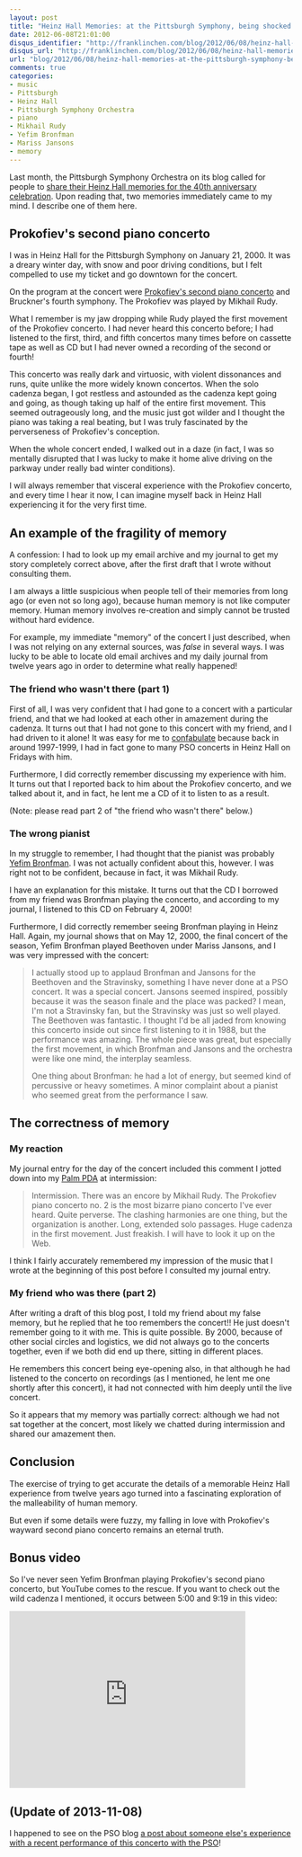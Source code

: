 ```yaml
---
layout: post
title: "Heinz Hall Memories: at the Pittsburgh Symphony, being shocked out of my mind upon experiencing Prokofiev's second piano concerto for the first time; also, a note on human memory"
date: 2012-06-08T21:01:00
disqus_identifier: "http://franklinchen.com/blog/2012/06/08/heinz-hall-memories-at-the-pittsburgh-symphony-being-shocked-out-of-my-mind-upon-experiencing-prokofievs-second-piano-concerto-for-the-first-time/"
disqus_url: "http://franklinchen.com/blog/2012/06/08/heinz-hall-memories-at-the-pittsburgh-symphony-being-shocked-out-of-my-mind-upon-experiencing-prokofievs-second-piano-concerto-for-the-first-time/"
url: "blog/2012/06/08/heinz-hall-memories-at-the-pittsburgh-symphony-being-shocked-out-of-my-mind-upon-experiencing-prokofievs-second-piano-concerto-for-the-first-time/"
comments: true
categories: 
- music
- Pittsburgh
- Heinz Hall
- Pittsburgh Symphony Orchestra
- piano
- Mikhail Rudy
- Yefim Bronfman
- Mariss Jansons
- memory
---
```

Last month, the Pittsburgh Symphony Orchestra on its blog called for people to [share their Heinz Hall memories for the 40th anniversary celebration](http://blogs.pittsburghsymphony.org/2012/05/heinz-hall-memories/). Upon reading that, two memories immediately came to my mind. I describe one of them here.

<!--more-->

## Prokofiev's second piano concerto

I was in Heinz Hall for the Pittsburgh Symphony on January 21, 2000. It was a dreary winter day, with snow and poor driving conditions, but I felt compelled to use my ticket and go downtown for the concert.

On the program at the concert were [Prokofiev's second piano concerto](http://en.wikipedia.org/wiki/Piano_Concerto_No._2_\(Prokofiev\)) and Bruckner's fourth symphony. The Prokofiev was played by Mikhail Rudy.

What I remember is my jaw dropping while Rudy played the first movement of the Prokofiev concerto. I had never heard this concerto before; I had listened to the first, third, and fifth concertos many times before on cassette tape as well as CD but I had never owned a recording of the second or fourth!

This concerto was really dark and virtuosic, with violent dissonances and runs, quite unlike the more widely known concertos. When the solo cadenza began, I got restless and astounded as the cadenza kept going and going, as though taking up half of the entire first movement. This seemed outrageously long, and the music just got wilder and I thought the piano was taking a real beating, but I was truly fascinated by the perverseness of Prokofiev's conception.

When the whole concert ended, I walked out in a daze (in fact, I was so mentally disrupted that I was lucky to make it home alive driving on the parkway under really bad winter conditions).

I will always remember that visceral experience with the Prokofiev concerto, and every time I hear it now, I can imagine myself back in Heinz Hall experiencing it for the very first time.

## An example of the fragility of memory

A confession: I had to look up my email archive and my journal to get my story completely correct above, after the first draft that I wrote without consulting them.

I am always a little suspicious when people tell of their memories from long ago (or even not so long ago), because human memory is not like computer memory. Human memory involves re-creation and simply cannot be trusted without hard evidence.

For example, my immediate "memory" of the concert I just described, when I was not relying on any external sources, was *false* in several ways. I was lucky to be able to locate old email archives and my daily journal from twelve years ago in order to determine what really happened!

### The friend who wasn't there (part 1)

First of all, I was very confident that I had gone to a concert with a particular friend, and that we had looked at each other in amazement during the cadenza. It turns out that I had not gone to this concert with my friend, and I had driven to it alone! It was easy for me to [confabulate](http://en.wikipedia.org/wiki/Confabulation) because back in around 1997-1999, I had in fact gone to many PSO concerts in Heinz Hall on Fridays with him.

Furthermore, I did correctly remember discussing my experience with him. It turns out that I reported back to him about the Prokofiev concerto, and we talked about it, and in fact, he lent me a CD of it to listen to as a result.

(Note: please read part 2 of "the friend who wasn't there" below.)

### The wrong pianist

In my struggle to remember, I had thought that the pianist was probably [Yefim Bronfman](http://www.pittsburghsymphony.org/pghsymph.nsf/bios/yefim+bronfman). I was not actually confident about this, however. I was right not to be confident, because in fact, it was Mikhail Rudy.

I have an explanation for this mistake. It turns out that the CD I borrowed from my friend was Bronfman playing the concerto, and according to my journal, I listened to this CD on February 4, 2000!

Furthermore, I did correctly remember seeing Bronfman playing in Heinz Hall. Again, my journal shows that on May 12, 2000, the final concert of the season, Yefim Bronfman played Beethoven under Mariss Jansons, and I was very impressed with the concert:

<blockquote>
I actually stood up to applaud Bronfman and Jansons for the Beethoven and the Stravinsky, something I have never done at a PSO concert.  It was a special concert.  Jansons seemed inspired, possibly because it was the season finale and the place was packed?  I mean, I'm not a Stravinsky fan, but the Stravinsky was just so well played.  The Beethoven was fantastic.  I thought I'd be all jaded from knowing this concerto inside out since first listening to it in 1988, but the performance was amazing.  The whole piece was great, but especially the first movement, in which Bronfman and Jansons and the orchestra were like one mind, the interplay seamless.

One thing about Bronfman:  he had a lot of energy, but seemed kind of percussive or heavy sometimes.  A minor complaint about a pianist who seemed great from the performance I saw.
</blockquote>

## The correctness of memory

### My reaction

My journal entry for the day of the concert included this comment I jotted down into my [Palm PDA](http://en.wikipedia.org/wiki/Palm_\(PDA\)) at intermission:

<blockquote>
Intermission.  There was an encore by Mikhail Rudy.  The Prokofiev piano concerto no. 2 is the most bizarre piano concerto I've ever heard.  Quite perverse.  The clashing harmonies are one thing, but the organization is another.  Long, extended solo passages.  Huge cadenza in the first movement.  Just freakish.  I will have to look it up on the Web.
</blockquote>

I think I fairly accurately remembered my impression of the music that I wrote at the beginning of this post before I consulted my journal entry.

### My friend who was there (part 2)

After writing a draft of this blog post, I told my friend about my false memory, but he replied that he too remembers the concert!! He just doesn't remember going to it with me. This is quite possible. By 2000, because of other social circles and logistics, we did not always go to the concerts together, even if we both did end up there, sitting in different places.

He remembers this concert being eye-opening also, in that although he had listened to the concerto on recordings (as I mentioned, he lent me one shortly after this concert), it had not connected with him deeply until the live concert.

So it appears that my memory was partially correct: although we had not sat together at the concert, most likely we chatted during intermission and shared our amazement then.

## Conclusion

The exercise of trying to get accurate the details of a memorable Heinz Hall experience from twelve years ago turned into a fascinating exploration of the malleability of human memory.

But even if some details were fuzzy, my falling in love with Prokofiev's wayward second piano concerto remains an eternal truth.

## Bonus video

So I've never seen Yefim Bronfman playing Prokofiev's second piano concerto, but YouTube comes to the rescue. If you want to check out the wild cadenza I mentioned, it occurs between 5:00 and 9:19 in this video:

<iframe width="420" height="315" src="http://www.youtube.com/embed/CCeo1vyewEg" frameborder="0" allowfullscreen></iframe>

## (Update of 2013-11-08)

I happened to see on the PSO blog [a post about someone else's experience with a recent performance of this concerto with the PSO](http://blogs.pittsburghsymphony.org/2013/11/the-most-amazing-rendition-of-prokofievs-second-piano-concerto/)!